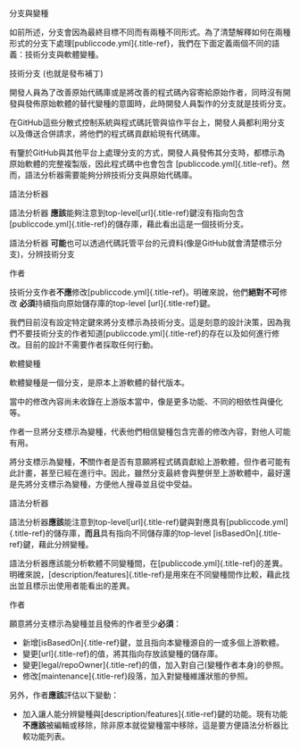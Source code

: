 分支與變種

如前所述，分支會因為最終目標不同而有兩種不同形式。為了清楚解釋如何在兩種形式的分支下處理[publiccode.yml]{.title-ref}，我們在下面定義兩個不同的語義：技術分支與軟體變種。

技術分支 (也就是發布補丁)

開發人員為了改善原始代碼庫或是將改善的程式碼內容寄給原始作者，同時沒有開發與發佈原始軟體的替代變種的意圖時，此時開發人員製作的分支就是技術分支。

在GitHub這些分散式控制系統與程式碼託管與協作平台上，開發人員都利用分支以及傳送合併請求，將他們的程式碼貢獻給現有代碼庫。

有鑒於GitHub與其他平台上處理分支的方式，開發人員發佈其分支時，都標示為原始軟體的完整複製版，因此程式碼中也會包含
[publiccode.yml]{.title-ref}。然而，語法分析器需要能夠分辨技術分支與原始代碼庫。

語法分析器

語法分析器 **應該**能夠注意到top-level[url]{.title-ref}鍵沒有指向包含[publiccode.yml]{.title-ref}的儲存庫，藉此看出這是一個技術分支。

語法分析器 **可能**也可以透過代碼託管平台的元資料(像是GitHub就會清楚標示分支)，分辨技術分支

作者

技術分支作者**不應**修改[publiccode.yml]{.title-ref}。明確來說，他們**絕對不可**修改 **必須**持續指向原始儲存庫的top-level
[url]{.title-ref}鍵。

我們目前沒有設定特定鍵來將分支標示為技術分支。這是刻意的設計決策，因為我們不要技術分支的作者知道[publiccode.yml]{.title-ref}的存在以及如何進行修改。目前的設計不需要作者採取任何行動。

軟體變種

軟體變種是一個分支，是原本上游軟體的替代版本。

當中的修改內容尚未收錄在上游版本當中，像是更多功能、不同的相依性與優化等。

作者一旦將分支標示為變種，代表他們相信變種包含完善的修改內容，對他人可能有用。

將分支標示為變種，**不**關作者是否有意願將程式碼貢獻給上游軟體，但作者可能有此計畫，甚至已經在進行中。因此，雖然分支最終會與整併至上游軟體中，最好還是先將分支標示為變種，方便他人搜尋並且從中受益。

語法分析器

語法分析器**應該**能注意到top-level[url]{.title-ref}鍵與對應具有[publiccode.yml]{.title-ref}的儲存庫，**而且**具有指向不同儲存庫的top-level
[isBasedOn]{.title-ref}鍵，藉此分辨變種。

語法分析器應該能分析軟體不同變種間，在[publiccode.yml]{.title-ref}的差異。明確來說，[description/features]{.title-ref}是用來在不同變種間作比較，藉此找出並且標示出使用者能看出的差異。

作者

願意將分支標示為變種並且發佈的作者至少**必須**：

- 新增[isBasedOn]{.title-ref}鍵，並且指向本變種源自的一或多個上游軟體。
- 變更[url]{.title-ref}的值，將其指向存放該變種的儲存庫。
- 變更[legal/repoOwner]{.title-ref}的值，加入對自己(變種作者本身)的參照。
- 修改[maintenance]{.title-ref}段落，加入對變種維護狀態的參照。

另外，作者**應該**評估以下變動：

- 加入讓人能分辨變種與[description/features]{.title-ref}鍵的功能。現有功能**不應該**被編輯或移除，除非原本就從變種當中移除，這是要方便語法分析器比較功能列表。
